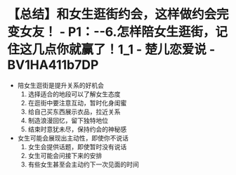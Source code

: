 # 【总结】和女生逛街约会，这样做约会完变女友！ - P1：--6.怎样陪女生逛街，记住这几点你就赢了！1_1 - 楚儿恋爱说 - BV1HA411b7DP

-   陪女生逛街是提升关系的好机会
    1.  选择适合的地段可以了解女生态度
    2.  在逛街中要注意互动，暂时化身闺蜜
    3.  给自己买东西展示衣品，拉近关系
    4.  制造浪漫回忆，留下独特地位
    5.  结束时意犹未尽，保持约会的神秘感
-   女生可能会展现出主动性，即使你不说话
    1.  女生会提供话题，即使暂时没有说话
    2.  女生可能会问接下来的安排
    3.  有些女生甚至会主动约下一次见面的时间